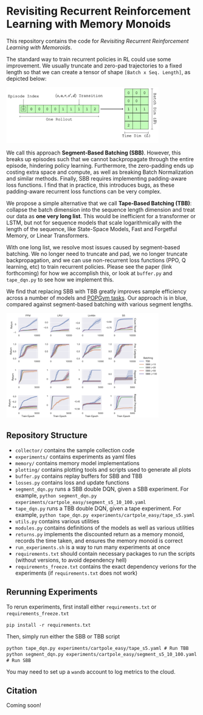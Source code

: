# Revisiting Recurrent Reinforcement Learning with Memory Monoids

This repository contains the code for *Revisiting Recurrent Reinforcement Learning with Memoroids*.

The standard way to train recurrent policies in RL could use some improvement. We usually truncate and zero-pad trajectories to a fixed length so that we can create a tensor of shape `[Batch x Seq. Length]`, as depicted below:

<img src="figures/segments.png" width="400" height>

We call this approach **Segment-Based Batching (SBB)**. However, this breaks up episodes such that we cannot backpropagate through the entire episode, hindering policy learning. Furthermore, the zero-padding ends up costing extra space and compute, as well as breaking Batch Normalization and similar methods. Finally, SBB requires implementing padding-aware loss functions. I find that in practice, this introduces bugs, as these padding-aware recurrent loss functions can be very complex.

We propose a simple alternative that we call **Tape-Based Batching (TBB)**: collapse the batch dimension into the sequence length dimension and treat our data as **one very long list**. This would be inefficient for a transformer or LSTM, but not for sequence models that scale logarithmically with the length of the sequence, like State-Space Models, Fast and Forgetful Memory, or Linear Transformers.

With one long list, we resolve most issues caused by segment-based batching. We no longer need to truncate and pad, we no longer truncate backpropagation, and we can use non-recurrent loss functions (PPO, Q learning, etc) to train recurrent policies. Please see the paper (link forthcoming) for how we accomplish this, or look at `buffer.py` and `tape_dqn.py` to see how we implement this.

We find that replacing SBB with TBB greatly improves sample efficiency across a number of models and [POPGym tasks](https://github.com/proroklab/popgym). Our approach is in blue, compared against segment-based batching with various segment lengths.

<img src="figures/plots.png" width="400" height>


## Repository Structure

- `collector/` contains the sample collection code
- `experiments/` contains experiments as yaml files
- `memory/` contains memory model implementations
- `plotting/` contains plotting tools and scripts used to generate all plots
- `buffer.py` contains replay buffers for SBB and TBB
- `losses.py` contains loss and update functions
- `segment_dqn.py` runs a SBB double DQN, given a SBB experiment. For example, `python segment_dqn.py experiments/cartpole_easy/segment_s5_10_100.yaml` 
- `tape_dqn.py` runs a TBB double DQN, given a tape experiment. For example, `python tape_dqn.py experiments/cartpole_easy/tape_s5.yaml`
- `utils.py` contains various utilities
- `modules.py` contains definitions of the models as well as various utilities
- `returns.py` implements the discounted return as a memory monoid, records the time taken, and ensures the memory monoid is correct
- `run_experiments.sh` is a way to run many experiments at once
- `requirements.txt` should contain necessary packages to run the scripts (without versions, to avoid dependency hell)
- `requirements_freeze.txt` contains the exact dependency verions for the experiments (if `requirements.txt` does not work)

## Rerunning Experiments
To rerun experiments, first install either `requirements.txt` or `requirements_freeze.txt`
```
pip install -r requirements.txt
```
Then, simply run either the SBB or TBB script
```
python tape_dqn.py experiments/cartpole_easy/tape_s5.yaml # Run TBB
python segment_dqn.py experiments/cartpole_easy/segment_s5_10_100.yaml # Run SBB
```
You may need to set up a `wandb` account to log metrics to the cloud.

## Citation
Coming soon!
